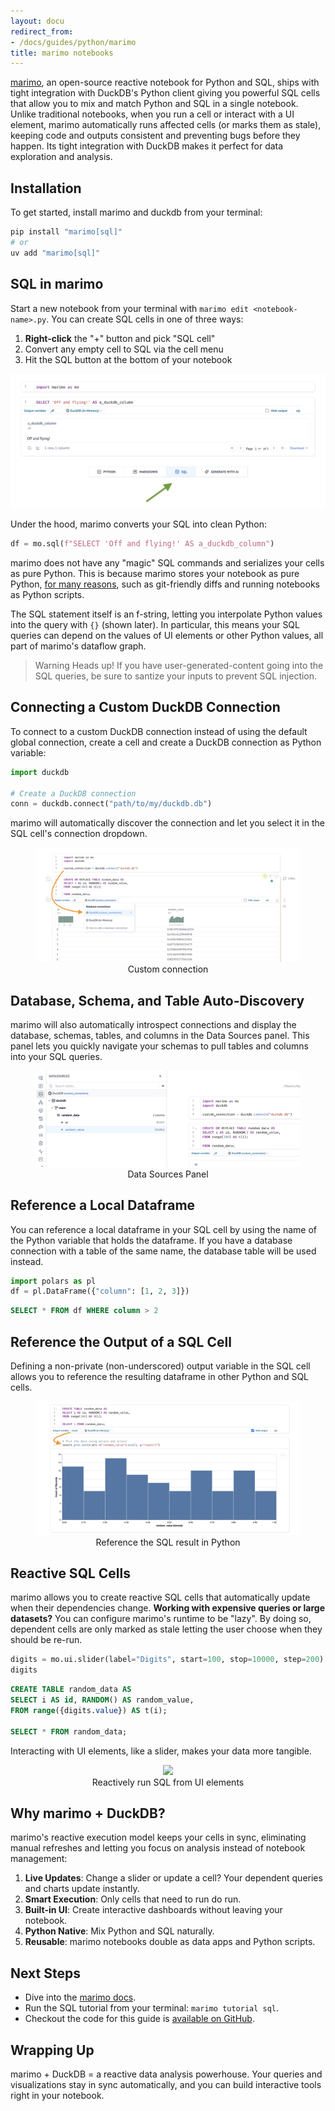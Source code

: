 ```yaml
---
layout: docu
redirect_from:
- /docs/guides/python/marimo
title: marimo notebooks
---
```


[marimo](https://github.com/marimo-team/marimo), an open-source reactive notebook for Python and SQL, ships with tight integration with DuckDB's Python client giving you powerful SQL cells that allow you to mix and match Python and SQL in a single notebook. Unlike traditional notebooks, when you run a cell or interact with a UI element, marimo automatically runs affected cells (or marks them as stale), keeping code and outputs consistent and preventing bugs before they happen. Its tight integration with DuckDB makes it perfect for data exploration and analysis.

## Installation

To get started, install marimo and duckdb from your terminal:

```bash
pip install "marimo[sql]"
# or
uv add "marimo[sql]"
```

## SQL in marimo

Start a new notebook from your terminal with `marimo edit <notebook-name>.py`. You can create SQL cells in one of three ways:

1. **Right-click** the "+" button and pick "SQL cell"
2. Convert any empty cell to SQL via the cell menu
3. Hit the SQL button at the bottom of your notebook

<img src="/images/guides/marimo/marimo-sql-button.png"/>

Under the hood, marimo converts your SQL into clean Python:

```python
df = mo.sql(f"SELECT 'Off and flying!' AS a_duckdb_column")
```

marimo does not have any "magic" SQL commands and serializes your cells as pure Python. This is because marimo stores your notebook as pure Python, [for many reasons](https://marimo.io/blog/python-not-json), such as git-friendly diffs and running notebooks as Python scripts.

The SQL statement itself is an f-string, letting you interpolate Python values into the query with `{}` (shown later). In particular, this means your SQL queries can depend on the values of UI elements or other Python values, all part of marimo's dataflow graph.

> Warning Heads up!
> If you have user-generated-content going into the SQL queries, be sure to santize your inputs to prevent SQL injection.

## Connecting a Custom DuckDB Connection

To connect to a custom DuckDB connection instead of using the default global connection, create a cell and create a DuckDB connection as Python variable:

```python
import duckdb

# Create a DuckDB connection
conn = duckdb.connect("path/to/my/duckdb.db")
```

marimo will automatically discover the connection and let you select it in the SQL cell's connection dropdown.

<div align="center">
  <figure>
    <img src="/images/guides/marimo/marimo-custom-connection.png"/>
    <figcaption>Custom connection</figcaption>
  </figure>
</div>


## Database, Schema, and Table Auto-Discovery

marimo will also automatically introspect connections and display the database, schemas, tables, and columns in the Data Sources panel. This panel lets you quickly navigate your schemas to pull tables and columns into your SQL queries.

<div align="center">
  <figure>
    <img src="/images/guides/marimo/marimo-datasource-discovery.png"/>
    <figcaption>Data Sources Panel</figcaption>
  </figure>
</div>


## Reference a Local Dataframe

You can reference a local dataframe in your SQL cell by using the name of the
Python variable that holds the dataframe. If you have a database connection
with a table of the same name, the database table will be used instead.

```python
import polars as pl
df = pl.DataFrame({"column": [1, 2, 3]})
```

```sql
SELECT * FROM df WHERE column > 2
```

## Reference the Output of a SQL Cell

Defining a non-private (non-underscored) output variable in the SQL cell allows you to reference the resulting dataframe in other Python and SQL cells.

<div align="center">
  <figure>
    <img src="/images/guides/marimo/marimo-sql-result.png"/>
    <figcaption>Reference the SQL result in Python</figcaption>
  </figure>
</div>

## Reactive SQL Cells

marimo allows you to create reactive SQL cells that automatically update when their dependencies change. **Working with expensive queries or large datasets?** You can configure marimo's runtime to be "lazy". By doing so, dependent cells are only marked as stale letting the user choose when they should be re-run.

```python
digits = mo.ui.slider(label="Digits", start=100, stop=10000, step=200)
digits
```

```sql
CREATE TABLE random_data AS
SELECT i AS id, RANDOM() AS random_value,
FROM range({digits.value}) AS t(i);

SELECT * FROM random_data;
```

Interacting with UI elements, like a slider, makes your data more tangible.

<div align="center">
  <figure>
    <img src="/images/guides/marimo/marimo-reactive-sql.gif"/>
    <figcaption>Reactively run SQL from UI elements</figcaption>
  </figure>
</div>


## Why marimo + DuckDB?

marimo's reactive execution model keeps your cells in sync, eliminating manual refreshes and letting you focus on analysis instead of notebook management:

1. **Live Updates**: Change a slider or update a cell? Your dependent queries and charts update instantly.
2. **Smart Execution**: Only cells that need to run do run.
3. **Built-in UI**: Create interactive dashboards without leaving your notebook.
4. **Python Native**: Mix Python and SQL naturally.
5. **Reusable**: marimo notebooks double as data apps and Python scripts.

## Next Steps

* Dive into the [marimo docs](https://docs.marimo.io/).
* Run the SQL tutorial from your terminal: `marimo tutorial sql`.
* Checkout the code for this guide is [available on GitHub](https://github.com/marimo-team/marimo/blob/main/examples/sql/duckdb_example.py).

## Wrapping Up

marimo + DuckDB = a reactive data analysis powerhouse. Your queries and visualizations stay in sync automatically, and you can build interactive tools right in your notebook.

